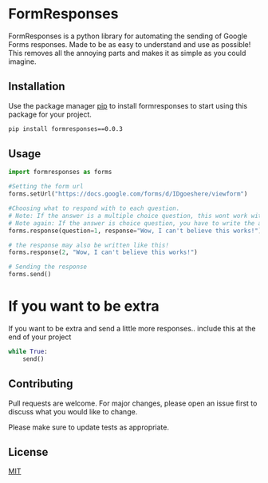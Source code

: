 # FormResponses

FormResponses is a python library for automating  the sending of Google Forms responses. Made to be as easy to understand and use as possible! This removes all the annoying parts and makes it as simple as you could imagine.

## Installation

Use the package manager [pip](https://pip.pypa.io/en/stable/) to install formresponses to start using this package for your project.

```bash
pip install formresponses==0.0.3
```

## Usage

```python
import formresponses as forms

#Setting the form url
forms.setUrl("https://docs.google.com/forms/d/IDgoeshere/viewform")

#Choosing what to respond with to each question.
# Note: If the answer is a multiple choice question, this wont work with more than one answer chosen. 
# Note again: If the answer is choice question, you have to write the answer exactly like it says on the form.
forms.response(question=1, response="Wow, I can't believe this works!")

# the response may also be written like this!
forms.response(2, "Wow, I can't believe this works!")

# Sending the response
forms.send()
```


# If you want to be extra

If you want to be extra and send a little more responses.. include this at the end of your project

```python
while True:
    send()
```

## Contributing

Pull requests are welcome. For major changes, please open an issue first
to discuss what you would like to change.

Please make sure to update tests as appropriate.

## License

[MIT](https://choosealicense.com/licenses/mit/)
